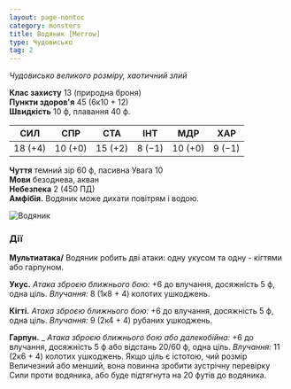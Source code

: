 ```yaml
---
layout: page-nontoc
category: monsters
title: Водяник [Merrow]
type: Чудовисько
tag: 2
---
```


_Чудовисько великого розміру, хаотичний злий_

**Клас захисту** 13 (природна броня)    
**Пункти здоров'я** 45 (6к10 + 12)    
**Швидкість** 10 ф, плавання 40 ф.

| СИЛ     | СПР     | СТА     | ІНТ    | МДР     | ХАР    |
| ------- | ------- | ------- | ------ | ------- | ------ |
| 18 (+4) | 10 (+0) | 15 (+2) | 8 (−1) | 10 (+0) | 9 (−1) |

**Чуття** темний зір 60 ф, пасивна Увага 10    
**Мови** безоднева, акван    
**Небезпека** 2 (450 ПД)    
**Амфібія.** Водяник може дихати повітрям і водою.

![Водяник](https://www.dndbeyond.com/avatars/thumbnails/30833/389/1000/1000/638063862754985837.png)

### Дії
**Мультиатака/** Водяник робить дві атаки: одну укусом та одну - кігтями або гарпуном.    

**Укус.** _Атака зброєю ближнього бою:_ +6 до влучання, досяжність 5 ф, одна ціль. _Влучання:_ 8 (1к8 + 4) колотих ушкоджень.    

**Кігті.** _Атака зброєю ближнього бою:_ +6 до влучання, досяжність 5 ф, одна ціль. _Влучання:_ 9 (2к4 + 4) рубаних ушкоджень.    

**Гарпун.** _ _Атака зброєю ближнього бою або далекобійна:_ +6 до влучання, досяжність 5 ф або відстань 20/60 ф, одна ціль. _Влучання:_ 11 (2к6 + 4) колотих ушкоджень. Якщо ціль є істотою, чий розмір Величезний або менший, вона повинна зробити зустрічну перевірку Сили проти водяника, або буде підтягнута на 20 футів до водяника.
